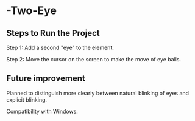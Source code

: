 # -Two-Eye
## Steps to Run the Project
Step 1: Add a second "eye" to the element.

Step 2: Move the cursor on the screen to make the move of eye balls.

## Future improvement
Planned to distinguish more clearly between natural blinking of eyes and explicit blinking.

Compatibility with Windows.
